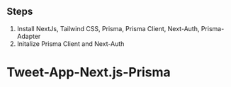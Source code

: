 ## Steps

1. Install NextJs, Tailwind CSS, Prisma, Prisma Client, Next-Auth, Prisma-Adapter
2. Initalize Prisma Client and Next-Auth
# Tweet-App-Next.js-Prisma
